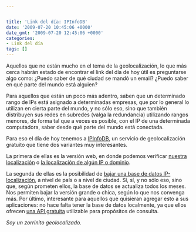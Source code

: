 ```yaml
---


title: 'Link del día: IPInfoDB'
date: '2009-07-20 10:45:06 +0000'
date_gmt: '2009-07-20 12:45:06 +0000'
categories:
- Link del día
tags: []
---
```



Aquellos que no están mucho en el tema de la geolocalización, lo que más cerca habrán estado de encontrar el link del día de hoy útil es preguntarse algo como:  ¿Puedo saber de qué ciudad se mandó un email?  ¿Puedo saber en qué parte del mundo está alguien?

Para aquellos que están un poco más adentro, saben que un determinado rango de IPs está asignado a determinadas empresas, que por lo general lo utilizan en cierta parte del mundo, y no sólo eso, sino que también distribuyen sus redes en subredes (valga la redundancia) utilizando rangos menores, de forma tal que a veces es posible, con el IP de una determinada computadora, saber desde qué parte del mundo está conectada.

Para eso el día de hoy tenemos a [IPInfoDB](http://ipinfodb.com/), un servicio de geolocalización gratuito que tiene dos variantes muy interesantes.

La primera de ellas es la versión web, en donde podemos verificar [nuestra localización](http://ipinfodb.com/my_ip_location.php) o [la localización de algún IP o dominio](http://ipinfodb.com/ip_locator.php).

La segunda de ellas es la posibilidad de [bajar una base de datos IP-localización](http://ipinfodb.com/ip_database.php), a nivel de país o a nivel de ciudad. Sí, sí, y no sólo eso, sino que, según prometen ellos, la base de datos se actualiza todos los meses. Nos permiten bajar la versión grande o chica, según lo que nos convenga más. Por último, interesante para aquellos que quisieran agregar esto a sus aplicaciones: no hace falta tener la base de datos localmente, ya que ellos ofrecen [una API gratuita](http://ipinfodb.com/ip_location_api.php) utilizable para propósitos de consulta.

_Soy un zorrinito geolocalizado._
